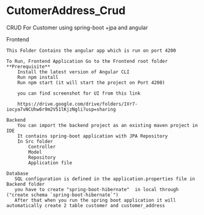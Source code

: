 # CutomerAddress_Crud
CRUD For Customer using spring-boot +jpa  and angular

Frontend

    This Folder Contains the angular app which is run on port 4200
    
    To Run, Frontend Application Go to the Frontend root folder 
    **Prerequisite**
        Install the latest version of Angular CLI
        Run npm install 
        Run npm start (it will start the project on Port 4200)
        
        you can find screenshot for UI from this link
        
        https://drive.google.com/drive/folders/1Vr7-iocya7vNCUhw6r9m2V51lKjzNgli?usp=sharing
        
    Backend
        You can import the backend project as an existing maven project in IDE
        It contains spring-boot application with JPA Repository
        In Src folder
            Controller
            Model
            Repository
            Application file

    Database
       SQL configuration is defined in the application.properties file in Backend folder
       you have to create "spring-boot-hibernate"  in local through ("create schema `spring-boot-hibernate`")
       After that when you run the spring boot application it will automatically create 2 table customer and customer_address
